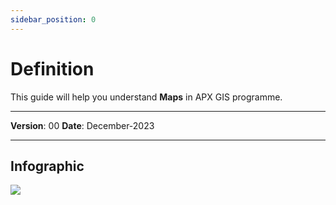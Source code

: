 ```yaml
---
sidebar_position: 0
---
```

# Definition

This guide will help you understand **Maps** in APX GIS programme.

------------

**Version**: 00
**Date**: December-2023

------------
## **Infographic**


![](/img/GEN-MAP-DEF/GEN-MAP-DEF-Map.jpg)